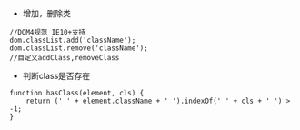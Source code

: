 - 增加，删除类

````
//DOM4规范 IE10+支持
dom.classList.add('className');
dom.classList.remove('className');
//自定义addClass,removeClass
````
- 判断class是否存在

````
function hasClass(element, cls) {
    return (' ' + element.className + ' ').indexOf(' ' + cls + ' ') > -1;
}
````